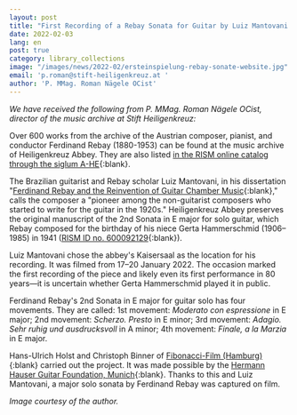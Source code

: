 ```yaml
---
layout: post
title: "First Recording of a Rebay Sonata for Guitar by Luiz Mantovani at Stift Heiligenkreuz"
date: 2022-02-03
lang: en
post: true
category: library_collections
image: "/images/news/2022-02/ersteinspielung-rebay-sonate-website.jpg"
email: 'p.roman@stift-heiligenkreuz.at '
author: 'P. MMag. Roman Nägele OCist'
---
```


_We have received the following from P. MMag. Roman Nägele OCist, director of the music archive at Stift Heiligenkreuz:_  

Over 600 works from the archive of the Austrian composer, pianist, and conductor Ferdinand Rebay (1880-1953) can be found at the music archive of Heiligenkreuz Abbey. They are also listed [in the RISM online catalog through the siglum A-HE](https://opac.rism.info/search?View=rism&siglum=A-HE){:blank}.  

The Brazilian guitarist and Rebay scholar Luiz Mantovani, in his dissertation "[Ferdinand Rebay and the Reinvention of Guitar Chamber Music](http://researchonline.rcm.ac.uk/id/eprint/807){:blank},"  calls the composer a "pioneer among the non-guitarist composers who started to write for the guitar in the 1920s." Heiligenkreuz Abbey preserves the original manuscript of the 2nd Sonata in E major for solo guitar, which Rebay composed for the birthday of his niece Gerta Hammerschmid (1906–1985) in 1941 ([RISM ID no. 600092129](https://opac.rism.info/search?id=600092129&View=rism){:blank}).  

Luiz Mantovani chose the abbey's Kaisersaal as the location for his recording. It was filmed from 17–20 January 2022. The occasion marked the first recording of the piece and likely even its first performance in 80 years—it is uncertain whether Gerta Hammerschmid played it in public.  

Ferdinand Rebay's 2nd Sonata in E major for guitar solo has four movements. They are called: 1st movement: _Moderato con espressione_ in E major; 2nd movement: _Scherzo. Presto_ in E minor; 3rd movement: _Adagio. Sehr ruhig und ausdrucksvoll_ in A minor; 4th movement: _Finale, a la Marzia_ in E major.  

Hans-Ulrich Holst and Christoph Binner of [Fibonacci-Film (Hamburg)](https://www.fibonacci-films.com/){:blank} carried out the project. It was made possible by the [Hermann Hauser Guitar Foundation, Munich](http://www.guitarfoundation.de/){:blank}. Thanks to this and Luiz Mantovani, a major solo sonata by Ferdinand Rebay was captured on film.

_Image courtesy of the author._
